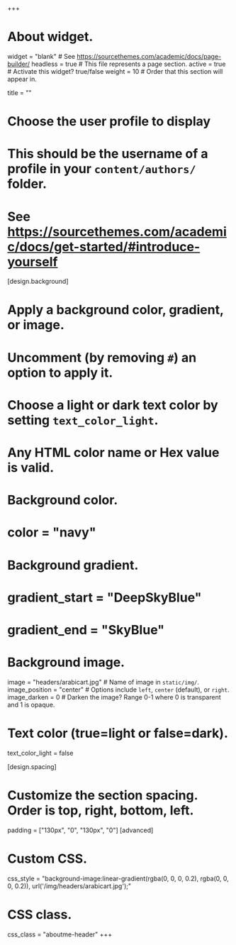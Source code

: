 +++
# About widget.
widget = "blank"  # See https://sourcethemes.com/academic/docs/page-builder/
headless = true  # This file represents a page section.
active = true  # Activate this widget? true/false
weight = 10  # Order that this section will appear in.

title = ""

# Choose the user profile to display
# This should be the username of a profile in your `content/authors/` folder.
# See https://sourcethemes.com/academic/docs/get-started/#introduce-yourself

[design.background]
  # Apply a background color, gradient, or image.
  #   Uncomment (by removing `#`) an option to apply it.
  #   Choose a light or dark text color by setting `text_color_light`.
  #   Any HTML color name or Hex value is valid.

  # Background color.
  # color = "navy"
  
  # Background gradient.
  # gradient_start = "DeepSkyBlue"
  # gradient_end = "SkyBlue"
  
  # Background image.
   image = "headers/arabicart.jpg"  # Name of image in `static/img/`.
   image_position = "center"  # Options include `left`, `center` (default), or `right`.
   image_darken = 0  # Darken the image? Range 0-1 where 0 is transparent and 1 is opaque.

  # Text color (true=light or false=dark).
  text_color_light = false
  
[design.spacing]
  # Customize the section spacing. Order is top, right, bottom, left.
  padding = ["130px", "0", "130px", "0"]
[advanced]
 # Custom CSS. 
 css_style = "background-image:linear-gradient(rgba(0, 0, 0, 0.2), rgba(0, 0, 0, 0.2)),  url('/img/headers/arabicart.jpg');"
 
 # CSS class.
 css_class = "aboutme-header"
+++

